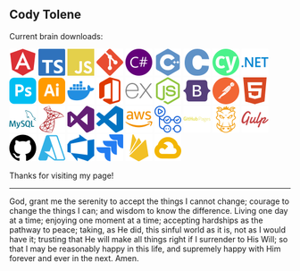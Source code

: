 ## Cody Tolene

Current brain downloads:

<p float="left">
  <img width="48" src=".github/simple-icons/angular.svg" title="Google Angular" />
  <img width="48" src=".github/simple-icons/typescript.svg" title="TypeScript" />
  <img width="48" src=".github/simple-icons/javascript.svg" title="JavaScript" />
  <img width="48" src=".github/simple-icons/git.svg" title="Git" />
  <img width="48" src=".github/simple-icons/csharp.svg" title="CSharp" />
  <img width="48" src=".github/simple-icons/cplusplus.svg" title="C++" />
  <img width="48" src=".github/simple-icons/c.svg" title="C" />
  <img width="48" src=".github/simple-icons/cypress.svg" title="Cypress" />
  <img width="48" src=".github/simple-icons/dotnet.svg" title=".NET" />
  <img width="48" src=".github/simple-icons/adobephotoshop.svg" title="Adobe Photoshop" />
  <img width="48" src=".github/simple-icons/adobeillustrator.svg" title="Adobe Illustrator" />
  <img width="48" src=".github/simple-icons/docker.svg" title="Docker" />
  <img width="48" src=".github/simple-icons/microsoftoffice.svg" title="Microsoft Office" />
  <img width="48" src=".github/simple-icons/express.svg" title="Express" />
  <img width="48" src=".github/simple-icons/nodedotjs.svg" title="Node.js" />
  <img width="48" src=".github/simple-icons/bootstrap.svg" title="Bootstrap" />
  <img width="48" src=".github/simple-icons/postman.svg" title="Postman" />
  <img width="48" src=".github/simple-icons/html5.svg" title="HTML5" />
  <img width="48" src=".github/simple-icons/mysql.svg" title="MySQL" />
  <img width="48" src=".github/simple-icons/microsoftsqlserver.svg" title="Microsoft SQL Server" />
  <img width="48" src=".github/simple-icons/visualstudio.svg" title="Visual Studio" />
  <img width="48" src=".github/simple-icons/visualstudiocode.svg" title="Visual Studio Code" />
  <img width="48" src=".github/simple-icons/amazonaws.svg" title="Amazon AWS" />
  <img width="48" src=".github/simple-icons/githubactions.svg" title="GitHub Actions" />
  <img width="48" src=".github/simple-icons/githubpages.svg" title="GitHub Pages" />
  <img width="48" src=".github/simple-icons/grunt.svg" title="Grunt" />
  <img width="48" src=".github/simple-icons/gulp.svg" title="Grunt" />
  <img width="48" src=".github/simple-icons/github.svg" title="GitHub" />
  <img width="48" src=".github/simple-icons/microsoftazure.svg" title="Microsoft Azure" />
  <img width="48" src=".github/simple-icons/azuredevops.svg" title="Azure DevOps" />
  <img width="48" src=".github/simple-icons/jira.svg" title="Jira" />
  <img width="48" src=".github/simple-icons/firebase.svg" title="Google Firebase" />
  <img width="48" src=".github/simple-icons/googlecloud.svg" title="Google Cloud" />
</p>

<!-- TODO -->
<!--
Platforms:
Hobbies:
<img width="48" src=".github/simple-icons/arduino.svg" title="" />
<img width="48" src=".github/simple-icons/battledotnet.svg" title="" />
-->

Thanks for visiting my page!

---

God, grant me the serenity to accept the things I cannot change; courage to change the things I can; and wisdom to know the difference. Living one day at a time; enjoying one moment at a time; accepting hardships as the pathway to peace; taking, as He did, this sinful world as it is, not as I would have it; trusting that He will make all things right if I surrender to His Will; so that I may be reasonably happy in this life, and supremely happy with Him forever and ever in the next. Amen.

<!--
  Icons Source:
  https://simpleicons.org/
-->
